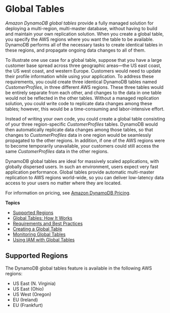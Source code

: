 # Global Tables<a name="GlobalTables"></a>

*Amazon DynamoDB global tables* provide a fully managed solution for deploying a multi\-region, multi\-master database, without having to build and maintain your own replication solution\. When you create a global table, you specify the AWS regions where you want the table to be available\. DynamoDB performs all of the necessary tasks to create identical tables in these regions, and propagate ongoing data changes to all of them\.

To illustrate one use case for a global table, suppose that you have a large customer base spread across three geographic areas—the US east coast, the US west coast, and western Europe\. Customers would need to update their profile information while using your application\. To address these requirements, you could create three identical DynamoDB tables named *CustomerProfiles*, in three different AWS regions\. These three tables would be entirely separate from each other, and changes to the data in one table would not be reflected in the other tables\. Without a managed replication solution, you could write code to replicate data changes among these tables; however, this would be a time\-consuming and labor\-intensive effort\.

Instead of writing your own code, you could create a global table consisting of your three region\-specific *CustomerProfiles* tables\. DynamoDB would then automatically replicate data changes among those tables, so that changes to *CustomerProfiles* data in one region would be seamlessly propagated to the other regions\. In addition, if one of the AWS regions were to become temporarily unavailable, your customers could still access the same *CustomerProfiles* data in the other regions\.

DynamoDB global tables are ideal for massively scaled applications, with globally dispersed users\. In such an environment, users expect very fast application performance\. Global tables provide automatic multi\-master replication to AWS regions world\-wide, so you can deliver low\-latency data access to your users no matter where they are located\.

For information on pricing, see [Amazon DynamoDB Pricing](https://aws.amazon.com/dynamodb/pricing)\. 

**Topics**
+ [Supported Regions](#gt_supported_regions)
+ [Global Tables: How It Works](globaltables_HowItWorks.md)
+ [Requirements and Best Practices](globaltables_reqs_bestpractices.md)
+ [Creating a Global Table](globaltables.tutorial.md)
+ [Monitoring Global Tables](globaltables_monitoring.md)
+ [Using IAM with Global Tables](gt_IAM.md)

## Supported Regions<a name="gt_supported_regions"></a>

 The DynamoDB global tables feature is available in the following AWS regions: 
+  US East \(N\. Virginia\) 
+  US East \(Ohio\) 
+  US West \(Oregon\) 
+  EU \(Ireland\) 
+  EU \(Frankfurt\) 